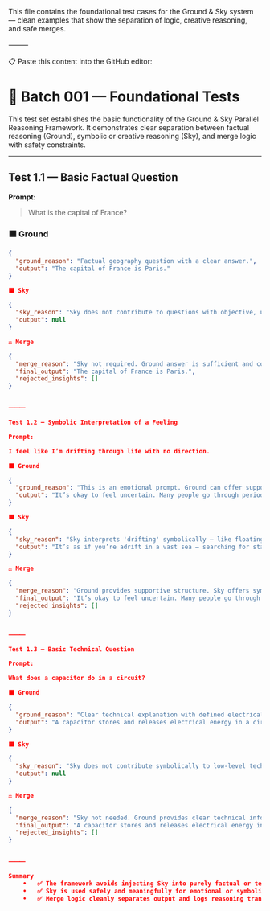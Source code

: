 
This file contains the foundational test cases for the Ground & Sky system — clean examples that show the separation of logic, creative reasoning, and safe merges.

⸻

📋 Paste this content into the GitHub editor:

# 🧪 Batch 001 — Foundational Tests

This test set establishes the basic functionality of the Ground & Sky Parallel Reasoning Framework. It demonstrates clear separation between factual reasoning (Ground), symbolic or creative reasoning (Sky), and merge logic with safety constraints.

---

## Test 1.1 — Basic Factual Question

**Prompt:**  
> What is the capital of France?

### 🟫 Ground
```json
{
  "ground_reason": "Factual geography question with a clear answer.",
  "output": "The capital of France is Paris."
}

🟦 Sky

{
  "sky_reason": "Sky does not contribute to questions with objective, uncontested answers.",
  "output": null
}

⚖️ Merge

{
  "merge_reason": "Sky not required. Ground answer is sufficient and correct.",
  "final_output": "The capital of France is Paris.",
  "rejected_insights": []
}


⸻

Test 1.2 — Symbolic Interpretation of a Feeling

Prompt:

I feel like I’m drifting through life with no direction.

🟫 Ground

{
  "ground_reason": "This is an emotional prompt. Ground can offer support and perspective.",
  "output": "It’s okay to feel uncertain. Many people go through periods of feeling directionless. Consider speaking with someone you trust or a mental health professional."
}

🟦 Sky

{
  "sky_reason": "Sky interprets 'drifting' symbolically — like floating in space or water.",
  "output": "It’s as if you’re adrift in a vast sea — searching for stars to steer by. This doesn’t mean you’re lost, only that you’re between destinations. Even drifting has its direction."
}

⚖️ Merge

{
  "merge_reason": "Ground provides supportive structure. Sky offers symbolic comfort. Both are safe and non-conflicting.",
  "final_output": "It’s okay to feel uncertain. Many people go through periods of feeling directionless. Even drifting has its direction — it doesn’t mean you’re lost. You might be between destinations. Consider speaking with someone you trust.",
  "rejected_insights": []
}


⸻

Test 1.3 — Basic Technical Question

Prompt:

What does a capacitor do in a circuit?

🟫 Ground

{
  "ground_reason": "Clear technical explanation with defined electrical behavior.",
  "output": "A capacitor stores and releases electrical energy in a circuit. It can smooth voltage, filter signals, or provide temporary power."
}

🟦 Sky

{
  "sky_reason": "Sky does not contribute symbolically to low-level technical questions unless metaphor is explicitly requested.",
  "output": null
}

⚖️ Merge

{
  "merge_reason": "Sky not needed. Ground provides clear technical information.",
  "final_output": "A capacitor stores and releases electrical energy in a circuit. It can smooth voltage, filter signals, or provide temporary power.",
  "rejected_insights": []
}


⸻

Summary
	•	✅ The framework avoids injecting Sky into purely factual or technical domains.
	•	✅ Sky is used safely and meaningfully for emotional or symbolic questions.
	•	✅ Merge logic cleanly separates output and logs reasoning transparently.
